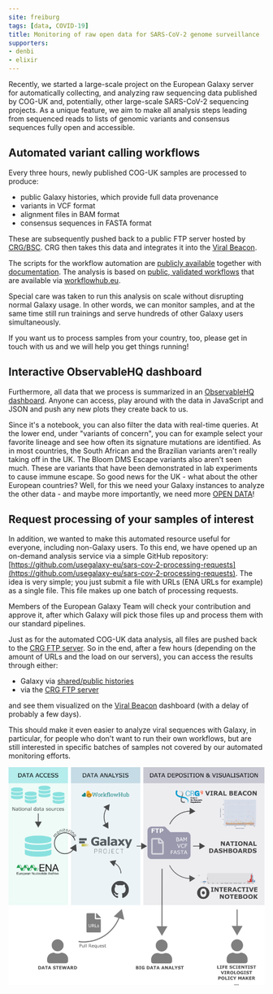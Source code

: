 ```yaml
---
site: freiburg
tags: [data, COVID-19]
title: Monitoring of raw open data for SARS-CoV-2 genome surveillance
supporters:
- denbi
- elixir
---
```


Recently, we started a large-scale project on the European Galaxy server for automatically collecting,
and analyzing raw sequencing data published by COG-UK and, potentially, other large-scale SARS-CoV-2 sequencing projects. As a unique feature, we aim to make all analysis steps leading from sequenced reads to lists of genomic variants and consensus sequences fully open and accessible.


## Automated variant calling workflows

Every three hours, newly published COG-UK samples are processed to produce:

* public Galaxy histories, which provide full data provenance
* variants in VCF format
* alignment files in BAM format
* consensus sequences in FASTA format

These are subsequently pushed back to a public FTP server hosted by [CRG/BSC](ftp://xfer13.crg.eu). CRG then takes this data and
integrates it into the [Viral Beacon](https://covid19beacon.crg.eu/).

The scripts for the workflow automation are [publicly available](https://github.com/usegalaxy-eu/ena-cog-uk-wfs) together with [documentation](https://github.com/usegalaxy-eu/ena-cog-uk-wfs/blob/main/docs/manual.md). The analysis is based on [public, validated workflows](https://www.biorxiv.org/content/10.1101/2021.03.25.437046v1) that are available via [workflowhub.eu](https://workflowhub.eu/).

Special care was taken to run this analysis on scale without disrupting normal Galaxy usage. In other words, we can monitor samples, and at the same time still run trainings and serve hundreds of other Galaxy users simultaneously.

If you want us to process samples from your country, too, please get in touch with us and we will help you get things running!


## Interactive ObservableHQ dashboard

Furthermore, all data that we process is summarized in an [ObservableHQ dashboard](https://observablehq.com/@spond/sars-cov-2-cog-uk). Anyone can access, play around with the data in JavaScript and JSON and push any new plots they create back to us.

Since it's a notebook, you can also filter the data with real-time queries. At the lower end, under "variants of concern", you can for example select your favorite lineage and see how often
its signature mutations are identified. As in most countries, the South African and the Brazilian variants aren't really taking off in the UK. The Bloom DMS Escape variants also aren't seen much. These are variants that have been demonstrated in lab experiments to cause immune escape. So good news for the UK - what about the other European countries? Well, for this we need your Galaxy instances to analyze the other data - and maybe more importantly, 
we need more [OPEN DATA](https://www.covid19dataportal.org/support-data-sharing-covid19)!


## Request processing of your samples of interest

In addition, we wanted to make this automated resource useful for everyone, including non-Galaxy users. To this end, we have opened up an on-demand analysis service via a simple GitHub repository: [https://github.com/usegalaxy-eu/sars-cov-2-processing-requests](https://github.com/usegalaxy-eu/sars-cov-2-processing-requests). The idea is very simple; you just submit a file with URLs (ENA URLs for example) as a single file. This file makes up one batch of processing requests.

Members of the European Galaxy Team will check your contribution and approve it, after which Galaxy will pick those files up and process them with our standard pipelines.

Just as for the automated COG-UK data analysis, all files are pushed back to the [CRG FTP server](ftp://xfer13.crg.eu/). So in the end, after a few hours (depending on the amount of URLs and the load on our servers), you can access the results through either:

* Galaxy via [shared/public histories](https://covid19.galaxyproject.org/genomics/global_platform/#processed-cog-uk-data)
* via the [CRG FTP server](ftp://xfer13.crg.eu/)

and see them visualized on the [Viral Beacon](https://covid19beacon.crg.eu) dashboard (with a delay of probably a few days).

This should make it even easier to analyze viral sequences with Galaxy, in particular, for people who don't want to run their own workflows,
but are still interested in specific batches of samples not covered by our automated monitoring efforts.


![COVID monitoring](/assets/media/2021-04-29-covid-monitoring.png)
